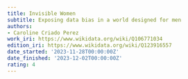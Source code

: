 ```yaml
---
title: Invisible Women
subtitle: Exposing data bias in a world designed for men
authors:
- Caroline Criado Perez
work_iri: https://www.wikidata.org/wiki/Q106771034
edition_iri: https://www.wikidata.org/wiki/Q123916557
date_started: '2023-11-28T00:00:00Z'
date_finished: '2023-12-02T00:00:00Z'
rating: 4
---
```


